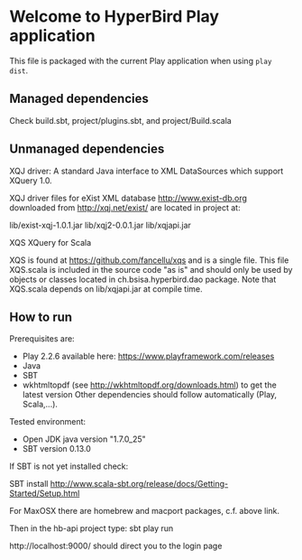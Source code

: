 Welcome to HyperBird Play application
=====================================

This file is packaged with the current Play application 
when using `play dist`.


## Managed dependencies

Check build.sbt, project/plugins.sbt, and project/Build.scala


## Unmanaged dependencies

XQJ driver: A standard Java interface to XML DataSources which support XQuery 1.0.

XQJ driver files for eXist XML database http://www.exist-db.org downloaded from http://xqj.net/exist/
are located in project at: 

lib/exist-xqj-1.0.1.jar
lib/xqj2-0.0.1.jar
lib/xqjapi.jar


XQS XQuery for Scala

XQS is found at https://github.com/fancellu/xqs and is a single file.
This file XQS.scala is included in the source code "as is" and should
only be used by objects or classes located in ch.bsisa.hyperbird.dao 
package.
Note that XQS.scala depends on lib/xqjapi.jar at compile time.


## How to run

Prerequisites are:

* Play 2.2.6 available here: https://www.playframework.com/releases
* Java
* SBT
* wkhtmltopdf (see http://wkhtmltopdf.org/downloads.html) to get the latest version
Other dependencies should follow automatically (Play, Scala,...).


Tested environment: 
* Open JDK java version "1.7.0_25"
* SBT version 0.13.0

If SBT is not yet installed check:

SBT install
http://www.scala-sbt.org/release/docs/Getting-Started/Setup.html

For MaxOSX there are homebrew and macport packages, c.f. above link.


Then in the hb-api project type:
sbt
play
run

http://localhost:9000/
should direct you to the login page

